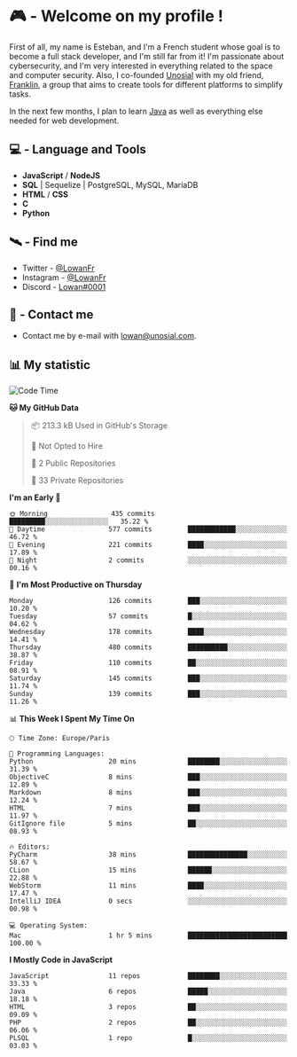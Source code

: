 # 🎮 - Welcome on my profile !
First of all, my name is Esteban, and I'm a French student whose goal is to become a full stack developer, and I'm still far from it!
I'm passionate about cybersecurity, and I'm very interested in everything related to the space and computer security.
Also, I co-founded [Unosial](https://github.com/Unosial) with my old friend, [Franklin](https://github.com/AbaFranklin/), a group that aims to create tools for different platforms to simplify tasks. 

In the next few months, I plan to learn [Java](https://www.java.com/) as well as everything else needed for web development.




## 💻 - Language and Tools
- **JavaScript** / **NodeJS**
- **SQL** | Sequelize | PostgreSQL, MySQL, MariaDB
- **HTML** / **CSS**
- **C**
- **Python**

## 🛰️ - Find me

 - Twitter - [@LowanFr](https://twitter.com/LowanFr/)
 - Instagram - [@LowanFr](https://instagram.com/LowanFr)
 - Discord -  [Lowan#0001](https://unosial.bio/Lowan)
 
## 📡 - Contact me
 - Contact me by e-mail with [lowan@unosial.com](mailto:lowan@unosial.com).

## 📊 My statistic
<!--START_SECTION:waka-->
![Code Time](http://img.shields.io/badge/Code%20Time-888%20hrs%2043%20mins-blue)

**🐱 My GitHub Data** 

> 📦 213.3 kB Used in GitHub's Storage 
 > 
> 🚫 Not Opted to Hire
 > 
> 📜 2 Public Repositories 
 > 
> 🔑 33 Private Repositories 
 > 
**I'm an Early 🐤** 

```text
🌞 Morning                435 commits         █████████░░░░░░░░░░░░░░░░   35.22 % 
🌆 Daytime                577 commits         ████████████░░░░░░░░░░░░░   46.72 % 
🌃 Evening                221 commits         ████░░░░░░░░░░░░░░░░░░░░░   17.89 % 
🌙 Night                  2 commits           ░░░░░░░░░░░░░░░░░░░░░░░░░   00.16 % 
```
📅 **I'm Most Productive on Thursday** 

```text
Monday                   126 commits         ███░░░░░░░░░░░░░░░░░░░░░░   10.20 % 
Tuesday                  57 commits          █░░░░░░░░░░░░░░░░░░░░░░░░   04.62 % 
Wednesday                178 commits         ████░░░░░░░░░░░░░░░░░░░░░   14.41 % 
Thursday                 480 commits         ██████████░░░░░░░░░░░░░░░   38.87 % 
Friday                   110 commits         ██░░░░░░░░░░░░░░░░░░░░░░░   08.91 % 
Saturday                 145 commits         ███░░░░░░░░░░░░░░░░░░░░░░   11.74 % 
Sunday                   139 commits         ███░░░░░░░░░░░░░░░░░░░░░░   11.26 % 
```


📊 **This Week I Spent My Time On** 

```text
🕑︎ Time Zone: Europe/Paris

💬 Programming Languages: 
Python                   20 mins             ████████░░░░░░░░░░░░░░░░░   31.39 % 
ObjectiveC               8 mins              ███░░░░░░░░░░░░░░░░░░░░░░   12.89 % 
Markdown                 8 mins              ███░░░░░░░░░░░░░░░░░░░░░░   12.24 % 
HTML                     7 mins              ███░░░░░░░░░░░░░░░░░░░░░░   11.97 % 
GitIgnore file           5 mins              ██░░░░░░░░░░░░░░░░░░░░░░░   08.93 % 

🔥 Editors: 
PyCharm                  38 mins             ███████████████░░░░░░░░░░   58.67 % 
CLion                    15 mins             ██████░░░░░░░░░░░░░░░░░░░   22.88 % 
WebStorm                 11 mins             ████░░░░░░░░░░░░░░░░░░░░░   17.47 % 
IntelliJ IDEA            0 secs              ░░░░░░░░░░░░░░░░░░░░░░░░░   00.98 % 

💻 Operating System: 
Mac                      1 hr 5 mins         █████████████████████████   100.00 % 
```

**I Mostly Code in JavaScript** 

```text
JavaScript               11 repos            ████████░░░░░░░░░░░░░░░░░   33.33 % 
Java                     6 repos             █████░░░░░░░░░░░░░░░░░░░░   18.18 % 
HTML                     3 repos             ██░░░░░░░░░░░░░░░░░░░░░░░   09.09 % 
PHP                      2 repos             ██░░░░░░░░░░░░░░░░░░░░░░░   06.06 % 
PLSQL                    1 repo              █░░░░░░░░░░░░░░░░░░░░░░░░   03.03 % 
```




<!--END_SECTION:waka-->
